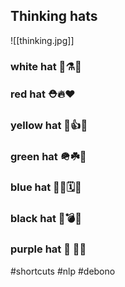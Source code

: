 ## Thinking hats

![[thinking.jpg]]

### white hat 👒⚗️🤍
### red hat  ⛑️🔥❤️
### yellow hat 👷👍💛
### green hat 🪖☘️💚
### blue hat 👮🏾🗓️💙
### black hat 🎩💣🖤
### purple hat 👾 👑💜



#shortcuts #nlp
#debono
